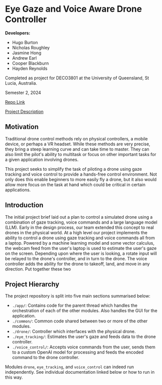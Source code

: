 # Eye Gaze and Voice Aware Drone Controller

**Developers:**

-   Hugo Burton
-   Nicholas Roughley
-   Jasmine Hong
-   Andrew Earl
-   Cooper Blackburn
-   Hayden Reynolds

Completed as project for DECO3801 at the University of Queensland, St Lucia, Australia.

Semester 2, 2024

[Repo Link](https://github.com/hugs7/DECO3801)

[Project Description](https://studio3build.uqcloud.net/project/07T)

## Motivation

Traditional drone control methods rely on physical controllers, a mobile device, or perhaps a VR headset. While these methods are very precise, they bring a steep learning curve and can take time to master. They can also limit the pilot's ability to multitask or focus on other important tasks for a given application involving drones.

This project seeks to simplify the task of piloting a drone using gaze tracking and voice control to provide a hands-free control environment. Not only does this enable beginners to more easily fly a drone, but it also would allow more focus on the task at hand which could be critical in certain applications.

## Introduction

The initial project brief laid out a plan to control a simulated drone using a combination of gaze tracking, voice commands and a large language model (LLM). Early in the design process, our team extended this concept to real drones in the physical world. At a high level our project implements the ability to control a drone using gaze tracking and voice commands all from a laptop. Powered by a machine learning model and some vector calculus, the webcam feed from the user's laptop is used to estimate the user's gaze on the screen. Depending upon where the user is looking, a rotate input will be relayed to the drone's controller, and in turn to the drone. The voice controller adds the ability for the drone to takeoff, land, and move in any direction. Put together these two

## Project Hierarchy

The project repository is split into five main sections summarised below:

-   `./app/`: Contains code for the parent thread which handles the orchestration of each of the other modules. Also handles the GUI for the application.
-   `./common/`: Common code shared between two or more of the other modules.
-   `./drone/`: Controller which interfaces with the physical drone.
-   `./eye_tracking/`: Estimates the user's gaze and feeds data to the drone controller.
-   `./voice_control/`: Accepts voice commands from the user, sends them to a custom OpenAI model for processing and feeds the encoded command to the drone controller.

Modules `drone`, `eye_tracking`, and `voice_control` can indeed run independently. See individual documentation linked below or how to run in this way.

